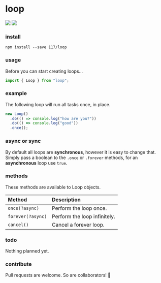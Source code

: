 # loop

![](https://img.shields.io/github/languages/code-size/117/loop.svg?colorB=%231E7CFF)
![](https://img.shields.io/badge/code_style-prettier-ff69b4.svg?style=rounded-square)

### install

`npm install --save 117/loop`

### usage

Before you can start creating loops...

```javascript
import { Loop } from "loop";
```

### example

The following loop will run all tasks once, in place.

```javascript
new Loop()
  .do(() => console.log("how are you?"))
  .do(() => console.log("good"))
  .once();
```

### async or sync

By default all loops are **synchronous**, however it is easy to change that.  
Simply pass a boolean to the `.once` or `.forever` methods, for an **asynchronous** loop use `true`.

### methods

These methods are available to Loop objects.

| Method            | Description                  |
| :---------------- | :--------------------------- |
| `once(?async)`    | Perform the loop once.       |
| `forever(?async)` | Perform the loop infinitely. |
| `cancel()`        | Cancel a forever loop.       |

### todo

Nothing planned yet.

### contribute

Pull requests are welcome. So are collaborators! 🥳
